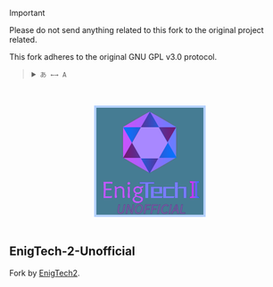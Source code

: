 > [!IMPORTANT]
> Please do not send anything related to this fork to the original project related.
>
> This fork adheres to the original GNU GPL v3.0 protocol.

<blockquote>
  <details>
    <summary>
      <code>あ ←→ A</code>
    </summary>
    <!--Head-->
    &emsp;&ensp;<sub><b>EnigTech 2 Unofficial</b> supports the following languages.</sub>
    <br />
    <!--Body-->
    <br />
    &emsp;&ensp;English
    <br />
    &emsp;&ensp;<a href="/README_zh.md">简体中文</a>
  </details>
</blockquote>

<div align="center">
  <br /><br />
  <img src="/icon.png?raw=true" width="200" alt="EnigTech 2 Unofficial" />
  <br /><br />
</div>

## EnigTech-2-Unofficial

Fork by [EnigTech2](https://github.com/ET-Team/EnigTech2).


